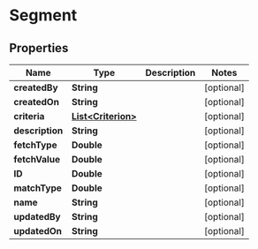 
# Segment

## Properties
Name | Type | Description | Notes
------------ | ------------- | ------------- | -------------
**createdBy** | **String** |  |  [optional]
**createdOn** | **String** |  |  [optional]
**criteria** | [**List&lt;Criterion&gt;**](Criterion.md) |  |  [optional]
**description** | **String** |  |  [optional]
**fetchType** | **Double** |  |  [optional]
**fetchValue** | **Double** |  |  [optional]
**ID** | **Double** |  |  [optional]
**matchType** | **Double** |  |  [optional]
**name** | **String** |  |  [optional]
**updatedBy** | **String** |  |  [optional]
**updatedOn** | **String** |  |  [optional]



